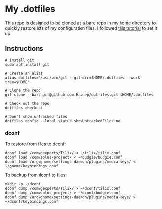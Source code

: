 # My .dotfiles

This repo is designed to be cloned as a bare repo in my home directory to quickly restore lots of my configuration files.
I followed [this tutorial](https://www.atlassian.com/git/tutorials/dotfiles) to set it up.

## Instructions

```shell
# Install git
sudo apt install git

# Create an alias
alias dotfiles="/usr/bin/git --git-dir=$HOME/.dotfiles --work-tree=$HOME"

# Clone the repo
git clone --bare git@github.com:Hasnep/dotfiles.git $HOME/.dotfiles

# Check out the repo
dotfiles checkout

# Don't show untracked files
dotfiles config --local status.showUntrackedFiles no
```

### dconf

To restore from files to dconf:

```shell
dconf load /com/gexperts/Tilix/ < ~/tilix/tilix.conf
dconf load /com/solus-project/ < ~/budgie/budgie.conf
dconf load /org/gnome/settings-daemon/plugins/media-keys/ < ~/gnome/keybindings.conf
```

To backup from dconf to files:

```shell
mkdir -p ~/dconf
dconf dump /com/gexperts/Tilix/ > ~/dconf/tilix.conf
dconf dump /com/solus-project/ > ~/dconf/budgie.conf
dconf dump /org/gnome/settings-daemon/plugins/media-keys/ > ~/dconf/keybindings.conf
```
